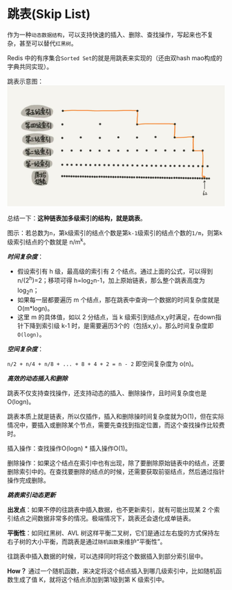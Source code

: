 # 跳表(Skip List)

作为一种`动态数据结构`，可以支持快速的插入、删除、查找操作，写起来也不复杂，甚至可以替代`红黑树`。

Redis 中的有序集合`Sorted Set`的就是用跳表来实现的（还由双hash mao构成的字典共同实现）。

跳表示意图：
![跳表示意图](../../.imgs/skip_list.jpg)

总结一下：**这种链表加多级索引的结构，就是跳表**。

图示：若总数为`n`，第`k`级索引的结点个数是第`k-1`级索引的结点个数的`1/m`，则第`k`级索引结点的个数就是 n/m<sup>k</sup>。

***时间复杂度***：

- 假设索引有 h 级，最高级的索引有 2 个结点。通过上面的公式，可以得到 n/(2<sup>h</sup>)=2；移项可得 h=log<sub>2</sub>n-1，加上原始链表，那么整个跳表高度为log<sub>2</sub>n；
- 如果每一层都要遍历 m 个结点，那在跳表中查询一个数据的时间复杂度就是 O(m*logn)。
- 这里 m 的具体值，如以 2 分结点，当 k 级索引到结点x,y时满足，在down指针下降到索引级 k-1 时，是需要遍历3个的（包括x,y）。那么时间复杂度即`O(logn)`。

***空间复杂度***：

`n/2 + n/4 + n/8 + ... + 8 + 4 + 2 = n - 2` 即空间复杂度为 o(n)。

***高效的动态插入和删除***

跳表不仅支持查找操作，还支持动态的插入、删除操作，且时间复杂度也是 O(logn)。

跳表本质上就是链表，所以仅插作，插入和删除操时间复杂度就为O(1)，但在实际情况中，要插入或删除某个节点，需要先查找到指定位置，而这个查找操作比较费时。

插入操作：查找操作O(logn) * 插入操作O(1)。

删除操作：如果这个结点在索引中也有出现，除了要删除原始链表中的结点，还要删除索引中的。在查找要删除的结点的时候，还需要获取前驱结点，然后通过指针操作完成删除。

***跳表索引动态更新***

**出发点**：如果不停的往跳表中插入数据，也不更新索引，就有可能出现某 2 个索引结点之间数据非常多的情况。极端情况下，跳表还会退化成单链表。

**平衡性**：如同红黑树、AVL 树这样平衡二叉树，它们是通过左右旋的方式保持左右子树的大小平衡，而跳表是通过`随机函数`来维护“平衡性”。

往跳表中插入数据的时候，可以选择同时将这个数据插入到部分索引层中。

**How？** 通过一个随机函数，来决定将这个结点插入到哪几级索引中，比如随机函数生成了值 K，就将这个结点添加到第1级到第 K 级索引中。
